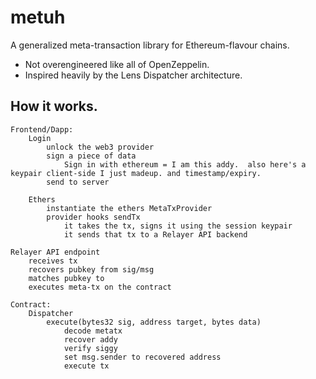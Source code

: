 metuh
=====

A generalized meta-transaction library for Ethereum-flavour chains.

 * Not overengineered like all of OpenZeppelin.
 * Inspired heavily by the Lens Dispatcher architecture.


## How it works.


```
Frontend/Dapp:
    Login
        unlock the web3 provider
        sign a piece of data
            Sign in with ethereum = I am this addy.  also here's a keypair client-side I just madeup. and timestamp/expiry.
        send to server

    Ethers
        instantiate the ethers MetaTxProvider
        provider hooks sendTx
            it takes the tx, signs it using the session keypair
            it sends that tx to a Relayer API backend

Relayer API endpoint
    receives tx
    recovers pubkey from sig/msg
    matches pubkey to 
    executes meta-tx on the contract

Contract:
    Dispatcher
        execute(bytes32 sig, address target, bytes data)
            decode metatx
            recover addy
            verify siggy
            set msg.sender to recovered address
            execute tx
```